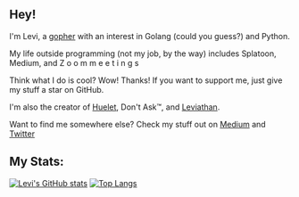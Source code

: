 ## Hey!

I'm Levi, a [gopher](https://blog.golang.org/gopher) with an interest in Golang (could you guess?) and Python.  

My life outside programming (not my job, by the way) includes Splatoon, Medium, and Z o o m m e e t i n g s  

Think what I do is cool? Wow! Thanks! If you want to support me, just give my stuff a star on GitHub.  

I'm also the creator of [Huelet](https://huelet.net), Don't Ask™, and [Leviathan](https://github.com/lerichardson/leviathan).

Want to find me somewhere else? Check my stuff out on [Medium](https://litbelb.medium.com) and [Twitter](https://twitter.com/@butwhyt68749305)

## My Stats:

[![Levi's GitHub stats](https://github-readme-stats.vercel.app/api?username=lerichardson)](https://github.com/anuraghazra/github-readme-stats)
[![Top Langs](https://github-readme-stats.vercel.app/api/top-langs/?username=lerichardson)](https://github.com/anuraghazra/github-readme-stats)
